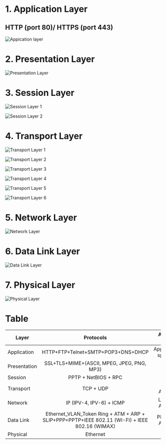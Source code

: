 # 1. Application Layer

## HTTP (port 80)/ HTTPS (port 443)

![Appication layer](../img/Application%20Layer.jpg)

# 2. Presentation Layer

![Presentation Layer](../img/Presentation%20Layer.jpg)

# 3. Session Layer

![Session Layer 1](../img/Session%20Layer%201.jpg)

![Session Layer 2](../img/Session%20Layer%202.jpg)

# 4. Transport Layer

![Transport Layer 1](../img/Transport%20Layer%201.jpg)

![Transport Layer 2](../img/Transport%20Layer%202.jpg)

![Transport Layer 3](../img/Transport%20Layer%203.jpg)

![Transport Layer 4](../img/Transport%20Layer%204.jpg)

![Transport Layer 5](../img/Transport%20Layer%205.jpg)

![Transport Layer 6](../img/Transport%20Layer%206.jpg)

# 5. Network Layer

![Network Layer](../img/Network%20Layer.jpg)

# 6. Data Link Layer

![Data Link Layer](../img/Data%20Link%20Layer.jpg)

# 7. Physical Layer

![Physical Layer](../img/Physical%20Layer.jpg)

# Table

| Layer        |                                           Protocols                                            |     Adress used      |    Device Used     |
| ------------ | :--------------------------------------------------------------------------------------------: | :------------------: | :----------------: |
| Application  |                               HTTP+FTP+Telnet+SMTP+POP3+DNS+DHCP                               | Application specific |      Gateway       |
| Presentation |                           SSL+TLS+MIME+(ASCII, MPEG, JPEG, PNG, MP3)                           |         None         |      Gateway       |
| Session      |                                      PPTP + NetBIOS + RPC                                      |         None         |      Gateway       |
| Transport    |                                           TCP + UDP                                            |     Port Adress      |      Gateway       |
| Network      |                                    IP (IPV-4, IPV-6) + ICMP                                    |    Logical Adress    |       Router       |
| Data Link    | Ethernet_VLAN_Token Ring + ATM + ARP + SLIP+PPP+PPTP+IEEE 802.11 (WI-FI) + IEEE 802.16 (WIMAX) |   Physical Adress    |   Switch/Bridge    |
| Physical     |                                            Ethernet                                            |         None         | Hub/Repeater+Cable |
